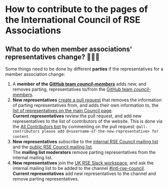 # How to contribute to the pages of the International Council of RSE Associations

## What to do when member associations' representatives change? 🧑‍🤝‍🧑

Some things need to be done by different **parties** if the representatives for a member association change:

1. A **member of the [GitHub team *council-members*](https://github.com/orgs/rse-council/teams/council-members)** adds new, and removes parting, representatives to/from the [GitHub team *council-members*](https://github.com/orgs/rse-council/teams/council-members).
2. **New representatives** [create a pull request](https://github.com/rse-council/researchsoftware.org/edit/main/council.md) that removes the information of parting representatives from, and adds their own information to, the [list of representatives on the main Council page](https://github.com/rse-council/researchsoftware.org/blob/main/council.md#current-members).  
**Current representatives** review the pull request, and add new representatives to the list of contributors of the website. This is done via the [All Contributors bot](https://allcontributors.org/docs/en/bot/usage) by commenting on the pull request: `@all-contributors please add @<username-of-the-new-representative> for content`.
3. **New representatives** subscribe to the [internal RSE Council mailing list](https://www.listserv.dfn.de/sympa/subscribe/intl-rse-council-internal) and the [public RSE Council mailing list](https://www.listserv.dfn.de/sympa/subscribe/intl-rse-council).  
The **mailing list moderators** remove parting representatives from the internal mailing list.
4. **New representatives** join the [UK RSE Slack workspace](https://society-rse.org/join-us/#slack), and ask the internal mailing list to be added to the channel [#intl-rse-council](https://ukrse.slack.com/archives/G01KNLPLJ85).  
**Current representatives** add new representatives to the channel and remove parting representatives.
